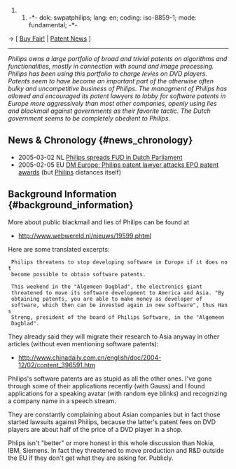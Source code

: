 1.  1.  -\*- dok: swpatphilips; lang: en; coding: iso-8859-1; mode:
        fundamental; -\*-

-\> \[ [ Buy Fair!](SwpatphilipsEn "wikilink") \| [ Patent
News](SwpatcninoEn "wikilink") \]

------------------------------------------------------------------------

*Philips owns a large portfolio of broad and trivial patents on
algorithms and functionalities, mostly in connection with sound and
image processing. Philips has been using this portfolio to charge levies
on DVD players. Patents seem to have become an important part of the
otherwise often bulky and uncompetitive business of Philips. The
managment of Philips has allowed and encouraged its patent lawyers to
lobby for software patents in Europe more aggressively than most other
companies, openly using lies and blackmail against governments as their
favorite tactic. The Dutch government seems to be completely obedient to
Philips.*

## News & Chronology {#news_chronology}

-   2005-03-02 NL [ Philips spreads FUD in Dutch
    Parliament](Philips050302En "wikilink")
-   2005-02-05 EU [DM Europe: Philips patent lawyer attacks EPO patent
    awards](http://www.dmeurope.com/default.asp?ArticleID=5865 "wikilink")
    (but [ Philips](SwpatphilipsEn "wikilink") distances itself)

## Background Information {#background_information}

More about public blackmail and lies of Philips can be found at

-   <http://www.webwereld.nl/nieuws/19599.phtml>

Here are some translated excerpts:

` Philips threatens to stop developing software in Europe if it does not`\
` become possible to obtain software patents.`

` This weekend in the "Algemeen Dagblad", the electronics giant`\
` threatened to move its software development to America and Asia. "By`\
` obtaining patents, you are able to make money as developer of`\
` software, which then can be invested again in new software", thus Hans`\
` Streng, president of the board of Philips Software, in the "Algemeen`\
` Dagblad".`

They already said they will migrate their research to Asia anyway in
other articles (without even mentioning software patents):

-   <http://www.chinadaily.com.cn/english/doc/2004-12/02/content_396591.htm>

Philips\'s software patents are as stupid as all the other ones. I\'ve
gone through some of their applications recently (with Gauss) and I
found applications for a speaking avatar (with random eye blinks) and
recognizing a company name in a speech stream.

They are constantly complaining about Asian companies but in fact those
started lawsuits against Philips, because the latter\'s patent fees on
DVD players are about half of the price of a DVD player in a shop.

Phlips isn\'t \"better\" or more honest in this whole discussion than
Nokia, IBM, Siemens. In fact they threatened to move production and R&D
outside the EU if they don\'t get what they are asking for. Publicly.
